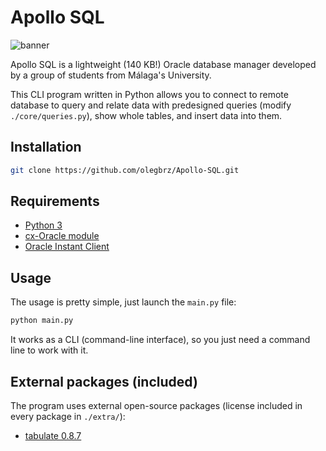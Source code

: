 # Apollo SQL

![banner](https://drive.google.com/uc?export=view&id=1DyQ7Sox8FsRVNaRPd1JLqGB8u8WPR805)

Apollo SQL is a lightweight (140 KB!) Oracle database manager developed by a group of students from Málaga's University.

This CLI program written in Python allows you to connect to remote database to query and relate data with predesigned queries (modify `./core/queries.py`), show whole tables, and insert data into them.

## Installation

```bash
git clone https://github.com/olegbrz/Apollo-SQL.git
```

## Requirements

- [Python 3](https://www.python.org/downloads/)
- [cx-Oracle module](https://pypi.org/project/cx-Oracle/)
- [Oracle Instant Client](https://www.oracle.com/database/technologies/instant-client.html)

## Usage

The usage is pretty simple, just launch the `main.py` file:

```bash
python main.py
```

It works as a CLI (command-line interface), so you just need a command line to work with it.

## External packages (included)

The program uses external open-source packages (license included in every package in `./extra/`):

- [tabulate 0.8.7](https://pypi.org/project/tabulate/)
